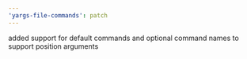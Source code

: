 ```yaml
---
'yargs-file-commands': patch
---
```


added support for default commands and optional command names to support position arguments

